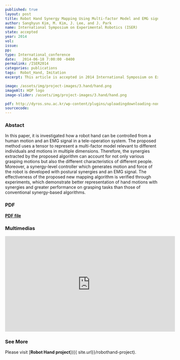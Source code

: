 ```yaml
---
published: true
layout: post
title: Robot Hand Synergy Mapping Using Multi-factor Model and EMG signal
author: Sanghyun Kim, M. Kim, J. Lee, and J. Park
name: International Symposium on Experimental Robotics (ISER)
state: accepted 
year: 2014
vol: 
issue: 
pp: 
type: International_conference
date:   2014-06-18 7:00:00 -0400
permalink: /ISER2014
categories: publications
tags:  Robot_Hand, Imitation
excerpt: This article is accepted in 2014 International Symposium on Experimental Robotics (ISER).

image: /assets/img/project-images/3.hand/hand.png
imageAlt: HQP logo
image-slider: /assets/img/project-images/3.hand/hand.png

pdf: http://dyros.snu.ac.kr/wp-content/plugins/uploadingdownloading-non-latin-filename/download.php?id=2281
sourcecode: 
---
```


### Abstact 
In this paper, it is investigated how a robot hand can be
controlled from a human motion and an EMG signal in a tele-operation
system. The proposed method uses a tensor to represent a multi-factor
model relevant to different individuals and motions in multiple dimensions. Therefore, the synergies extracted by the proposed algorithm can
account for not only various grasping motions but also the different characteristics of different people. Moreover, a synergy-level controller which
generates motion and force of the robot is developed with postural synergies and an EMG signal. The effectiveness of the proposed new mapping
algorithm is verified through experiments, which demonstrate better representation of hand motions with synergies and greater performance on
grasping tasks than those of conventional synergy-based algorithms.

### PDF 
[**PDF file**](http://dyros.snu.ac.kr/wp-content/plugins/uploadingdownloading-non-latin-filename/download.php?id=2281)


### Multimedias
<div class="row projects-display">
    <div class="twelve columns images">
        <div class="video-container">
            <iframe width="560" height="315" src="https://www.youtube.com/embed/QzGgV9KHaZI" frameborder="0" allowfullscreen></iframe>
        </div>
    </div>
</div>

### See More
Please visit [**Robot Hand project**]({{ site.url}}/robothand-project).


